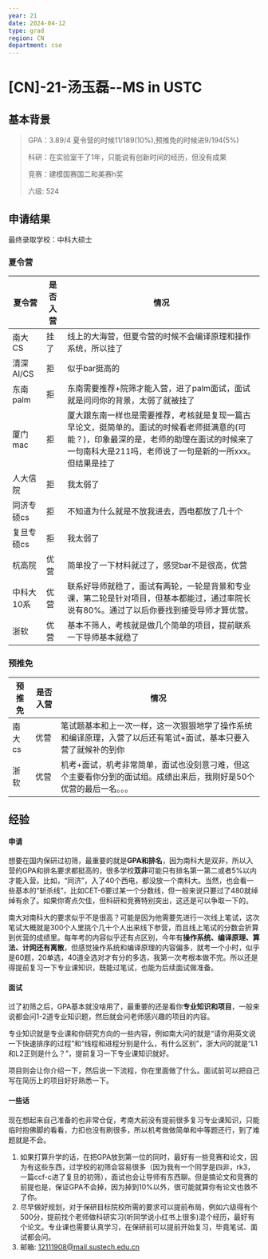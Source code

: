 ```yaml
---
year: 21
date: 2024-04-12
type: grad
region: CN
department: cse
---
```


# \[CN\]-21-汤玉磊--MS in USTC

## 基本背景

> GPA：3.89/4 夏令营的时候11/189(10%),预推免的时候进9/194(5%)
>
> 科研：在实验室干了1年，只能说有创新时间的经历，但没有成果
>
> 竞赛：建模国赛国二和美赛h奖
>
> 六级: 524

## 申请结果

最终录取学校：中科大硕士

### 夏令营

| 夏令营     | 是否入营 | 情况                                                                                                                                                                                                 |
| ---------- | -------- | ---------------------------------------------------------------------------------------------------------------------------------------------------------------------------------------------------- |
| 南大CS     | 挂了     | 线上的大海营，但夏令营的时候不会编译原理和操作系统，所以挂了                                                                                                                                         |
| 清深AI/CS  | 拒       | 似乎bar挺高的                                                                                                                                                                                        |
| 东南palm   | 拒       | 东南需要推荐+院筛才能入营，进了palm面试，面试就是问问你的背景，太弱了就被挂了                                                                                                                        |
| 厦门mac    | 拒       | 厦大跟东南一样也是需要推荐，考核就是复现一篇古早论文，挺简单的。面试的时候看老师挺满意的(可能？)，印象最深的是，老师的助理在面试的时候来了一句南科大是211吗，老师说了一句是新的一所xxx。但结果是挂了 |
| 人大信院   | 拒       | 我太弱了                                                                                                                                                                                             |
| 同济专硕cs | 拒       | 不知道为什么就是不放我进去，西电都放了几十个                                                                                                                                                         |
| 复旦专硕cs | 拒       | 我太弱了                                                                                                                                                                                             |
| 杭高院     | 优营     | 简单投了一下材料就过了，感觉bar不是很高，优营                                                                                                                                                        |
| 中科大10系 | 优营     | 联系好导师就稳了，面试有两轮，一轮是背景和专业课，第二轮是针对项目，但基本都能过，通过率院长说有80%。通过了以后你要找到接受导师才算优营。                                                            |
| 浙软       | 优营     | 基本不筛人，考核就是做几个简单的项目，提前联系一下导师基本就稳了                                                                                                                                     |

### 预推免

| 预推免 | 是否入营 | 情况                                                                                                                |
| ------ | -------- | ------------------------------------------------------------------------------------------------------------------- |
| 南大cs | 优营     | 笔试题基本和上一次一样，这一次狠狠地学了操作系统和编译原理，入营了以后还有笔试+面试，基本只要入营了就候补的到你     |
| 浙软   | 优营     | 机考+面试，机考非常简单，面试也没刻意刁难，但这个主要看你分到的面试组。成绩出来后，我刚好是50个优营的最后一名。。。 |

## 经验

#### 申请

想要在国内保研过初筛，最重要的就是**GPA和排名**，因为南科大是双非，所以入营的GPA和排名要求都挺高的，很多学校**双非**可能只有排名第一第二或者5%以内才能入营。比如，“同济”，入了40个西电，都没放一个南科大。当然，也会看一些基本的“斩杀线”，比如CET-6要过某一个分数线，但一般来说只要过了480就绰绰有余了。如果你寄点欠佳，但科研和竞赛特别突出，这还是可以争取一下的。

南大对南科大的要求似乎不是很高？可能是因为他需要先进行一次线上笔试，这次笔试大概就是300个人里挑个几十个人出来线下参营，而且线上笔试的分数会折算到优营的成绩里。每年考的内容似乎还有点区别，今年有**操作系统、编译原理、算法、计网还有离散**，但感觉操作系统和编译原理的内容偏多，就考一个小时，似乎是60题，20单选，40道全选对才有分的多选，我第一次考根本做不完。所以还是得提前复习一下专业课知识，既能过笔试，也能为后续面试做准备。

#### 面试

过了初筛之后，GPA基本就没啥用了，最重要的还是看你**专业知识和项目**，一般来说都会问1-2道专业知识题，然后就会问老师感兴趣的项目的内容。

专业知识就是专业课和你研究方向的一些内容，例如南大问的就是“请你用英文说一下快速排序的过程”和“线程和进程分别是什么，有什么区别”，浙大问的就是“L1和L2正则是什么？”，提前复习一下专业课知识就好。

项目则会让你介绍一下，然后说一下流程，你在里面做了什么。面试前可以把自己写在简历上的项目好好熟悉一下。

#### 一些话

现在想起来自己准备的也非常仓促，考南大前没有提前很多复习专业课知识，只能临时抱佛脚的看看，力扣也没有刷很多，所以机考做做简单和中等题还行，到了难题就是不会。

1.  如果打算升学的话，在把GPA放到第一位的同时，最好有一些竞赛和论文，因为有这些东西，过学校的初筛会容易很多（因为我有一个同学是四非，rk3，一篇ccf-c进了复旦的初筛），面试也会让导师有东西聊。但是搞论文和竞赛的前提也是，保证GPA不会掉，因为掉到10%以外，很可能就算你有论文也救不了你。
2.  尽早做好规划，对于保研目标院校所需的要求可以提前布局，例如六级得有个500分，提前找个老师做科研实习(听同学说小红书上很多)混个经历，最好有个论文。专业课也需要认真学习，在保研前可以提前开始复习，毕竟笔试、面试都会问。
3.  邮箱: 12111908@mail.sustech.edu.cn
